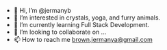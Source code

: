 - 👋 Hi, I’m @jermanyb
- 👀 I’m interested in crystals, yoga, and furry animals.
- 🌱 I’m currently learning Full Stack Development.
- 💞️ I’m looking to collaborate on ...
- 📫 How to reach me brown.jermanya@gmail.com

<!---
jermanyb/jermanyb is a ✨ special ✨ repository because its `README.md` (this file) appears on your GitHub profile.
You can click the Preview link to take a look at your changes.
--->
